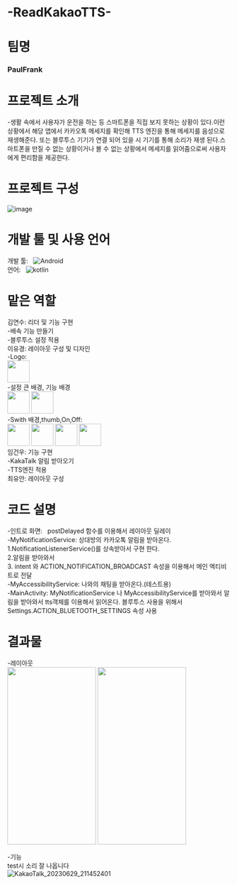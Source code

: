 # -ReadKakaoTTS-

#  팀명

### PaulFrank

# 프로젝트 소개

-생활 속에서 사용자가 운전을 하는 등 스마트폰을 직접 보지 못하는 상황이 있다.이런 상황에서 해당 앱에서 카카오톡 메세지를 확인해 TTS 엔진을 통해 메세지를 음성으로 재생해준다. 또는 블루투스 기기가 연결 되어 있을 시 기기를 통해 소리가 재생 된다.스마트폰을 만질 수 없는 상황이거나 볼 수 없는 상황에서 메세지를 읽어줌으로써 사용자에게 편리함을 제공한다.


# 프로젝트 구성


![image](https://github.com/gnunoo/ReadKakaoTTS/assets/97424506/e60037ae-48fe-4bf3-9151-d8f553249991)

# 개발 툴 및 사용 언어
개발 툴: &nbsp; <img alt="Android" src ="https://img.shields.io/badge/Android-3DDC84.svg?&style=for-the-badge&logo=Android&logoColor=black"/><br/>
언어: &nbsp; <img alt="kotlin" src ="https://img.shields.io/badge/kotlin-7F52FF.svg?&style=for-the-badge&logo=kotlin&logoColor=black"/>



# 맡은 역할
김연수: 리더 및 기능 구현<br/>
-배속 기능 만들기<br/>
-블루투스 설정 적용<br/>
이유경: 레이아웃 구성 및 디자인<br/>
-Logo: <br/>
<img src='https://github.com/gnunoo/ReadKakaoTTS/assets/97424506/55912475-4a04-452a-b73f-5b110332c016' width='50px' heigth='50px'> <br/>
-설정 큰 배경, 기능 배경<br/>
<img src='https://github.com/gnunoo/ReadKakaoTTS/assets/97424506/adf24531-7221-4767-a4d5-e82f443cafca' width='50px' height='50px'>
<img src='https://github.com/gnunoo/ReadKakaoTTS/assets/97424506/39525e1b-6725-47f8-a1c0-983e8ffff2dd' width='50px' height='50px'> <br/>
-Swith 배경,thumb,On,Off:<br/>
<img src='https://github.com/gnunoo/ReadKakaoTTS/assets/97424506/e9a309ff-f6de-4927-8d49-a45fb32f859c' width='50px' height='50px'>
<img src='https://github.com/gnunoo/ReadKakaoTTS/assets/97424506/778a5854-e6fa-4bd1-a7b7-1c54c96575c7' width='50px' height='50px'>
<img src='https://github.com/gnunoo/ReadKakaoTTS/assets/97424506/2c7fcfd8-9be9-4e0e-9aff-09eaa2a72b28' width='50px' height='50px'>
<img src='https://github.com/gnunoo/ReadKakaoTTS/assets/97424506/01bf0d54-858f-4339-9def-222cb06ca480' width='50px' height='50px'> <br/>
임건우: 기능 구현<br/>
-KakaTalk 알림 받아오기<br/>
-TTS엔진 적용<br/>
최유안: 레이아웃 구성<br/>

# 코드 설명
-인트로 화면: &nbsp; postDelayed 함수를 이용해서 레이아웃 딜레이<br/>
-MyNotificationService: 상대방의 카카오톡 알림을 받아온다.<br/>
 1.NotificationListenerService()를 상속받아서 구현 한다.<br/>
 2.알림을 받아와서<br/>
 3. intent 와 ACTION_NOTIFICATION_BROADCAST 속성을 이용해서 메인 엑티비트로 전달<br/>
-MyAccessibilityService: 나와의 채팅을 받아온다.(테스트용)<br/>
-MainActivity: MyNotificationService 나 MyAccessibilityService를 받아와서 알림을 받아와서 tts객체를 이용해서 읽어온다. 블루투스 사용을 위해서 Settings.ACTION_BLUETOOTH_SETTINGS 속성 사용<br/>
# 결과물 

-레이아웃<br/>
<img src="https://github.com/gnunoo/ReadKakaoTTS/assets/97424506/bdde89fb-7893-497e-bde6-5aabf335314b" width="200" height="400">
<img src="https://github.com/gnunoo/ReadKakaoTTS/assets/97424506/0f34f4df-1856-4b6c-8bf8-540fcda7d132" width="200" height="400">

-기능<br/>
test시 소리 잘 나옵니다<br/>
![KakaoTalk_20230629_211452401](https://github.com/gnunoo/library_system/assets/97424506/9a25d019-b911-4d25-a3c8-fce992e41213)



